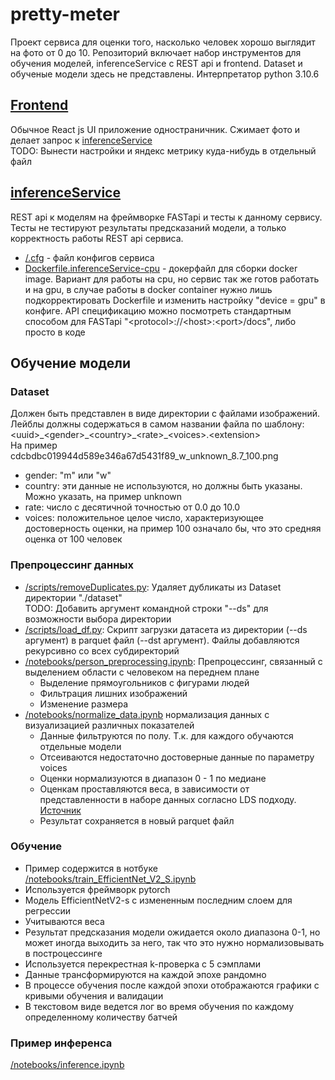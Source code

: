 # pretty-meter
Проект сервиса для оценки того, насколько человек хорошо выглядит на фото от 0 до 10. Репозиторий включает набор инструментов для обучения моделей, inferenceService с REST api и frontend. Dataset и обученые модели здесь не представлены. Интерпретатор python 3.10.6

## [Frontend](/frontend)
Обычное React js UI приложение одностраничник. Сжимает фото и делает запрос к [inferenceService](/inferenceService)  
TODO: Вынести настройки и яндекс метрику куда-нибудь в отдельный файл

## [inferenceService](/inferenceService)
REST api к моделям на фреймворке FASTapi и тесты к данному сервису. Тесты не тестируют результаты предсказаний модели, а только корректность работы REST api сервиса.
  - [/.cfg](/.cfg) - файл конфигов сервиса
  - [Dockerfile.inferenceService-cpu](/Dockerfile.inferenceService-cpu) - докерфайл для сборки docker image. Вариант для работы на cpu, но сервис так же готов работать и на gpu, в случае работы в docker container нужно лишь подкорректировать Dockerfile и изменить настройку "device = gpu" в конфиге.
API спецификацию можно посмотреть стандартным способом для FASTapi "\<protocol\>://\<host\>:\<port\>/docs", либо просто в коде

## Обучение модели
### Dataset
Должен быть представлен в виде директории с файлами изображений. Лейблы должны содержаться в самом названии файла по шаблону:
  \<uuid\>\_\<gender\>\_\<country\>\_\<rate\>\_\<voices\>.\<extension\>  
На пример cdcbdbc019944d589e346a67d5431f89_w_unknown_8.7_100.png
- gender: "m" или "w"
- country: эти данные не используются, но должны быть указаны. Можно указать, на пример unknown
- rate: число с десятичной точностью от 0.0 до 10.0
- voices: положительное целое число, характеризующее достоверность оценки, на пример 100 означало бы, что это средняя оценка от 100 человек
### Препроцессинг данных
- [/scripts/removeDuplicates.py](/scripts/removeDuplicates.py): Удаляет дубликаты из Dataset директории "./dataset"  
TODO: Добавить аргумент командной строки "--ds" для возможности выбора директории
- [/scripts/load_df.py](/scripts/load_df.py): Скрипт загрузки датасета из директории (--ds аргумент) в parquet файл (--dst аргумент). Файлы добавляются рекурсивно со всех субдиректорий
- [/notebooks/person_preprocessing.ipynb](/scripts/person_preprocessing.py): Препроцессинг, связанный с выделением области с человеком на переднем плане
  - Выделение прямоугольников с фигурами людей
  - Фильтрация лишних изображений
  - Изменение размера
- [/notebooks/normalize_data.ipynb](/notebooks/normalize_data.ipynb) нормализация данных с визуализацией различных показателей
  - Данные фильтруются по полу. Т.к. для каждого обучаются отдельные модели
  - Отсеиваются недостаточно достоверные данные по параметру voices
  - Оценки нормализуются в диапазон 0 - 1 по медиане
  - Оценкам проставляются веса, в зависимости от представленности в наборе данных согласно LDS подходу. [Источник](https://github.com/YyzHarry/imbalanced-regression)
  - Результат сохраняется в новый parquet файл
### Обучение
- Пример содержится в нотбуке [/notebooks/train_EfficientNet_V2_S.ipynb](/notebooks/train_EfficientNet_V2_S.ipynb)
- Используется фреймворк pytorch
- Модель EfficientNetV2-s с измененным последним слоем для регрессии
- Учитываются веса
- Результат предсказания модели ожидается около диапазона 0-1, но может иногда выходить за него, так что это нужно нормализовывать в построцессинге
- Используется перекрестная k-проверка с 5 сэмплами
- Данные трансформируются на каждой эпохе рандомно
- В процессе обучения после каждой эпохи отображаются графики с кривыми обучения и валидации
- В текстовом виде ведется лог во время обучения по каждому определенному количеству батчей
### Пример инференса
[/notebooks/inference.ipynb](/notebooks/inference.ipynb)
